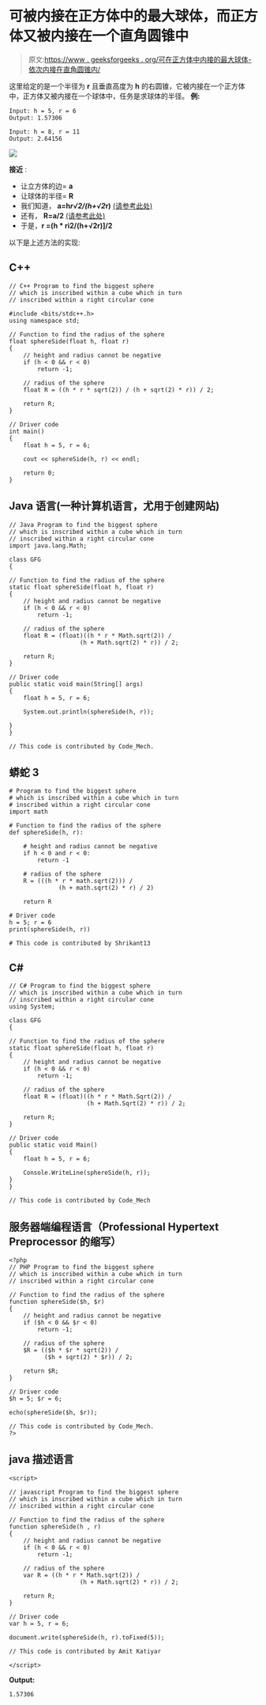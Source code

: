 # 可被内接在正方体中的最大球体，而正方体又被内接在一个直角圆锥中

> 原文:[https://www . geeksforgeeks . org/可在正方体中内接的最大球体-依次内接在直角圆锥内/](https://www.geeksforgeeks.org/largest-sphere-that-can-be-inscribed-within-a-cube-which-is-in-turn-inscribed-within-a-right-circular-cone/)

这里给定的是一个半径为 **r** 且垂直高度为 **h** 的右圆锥，它被内接在一个正方体中，正方体又被内接在一个球体中，任务是求球体的半径。
**例:**

```
Input: h = 5, r = 6 
Output: 1.57306

Input: h = 8, r = 11
Output: 2.64156
```

![](img/2ea1c5bf024deb983c180b92275bd878.png)

**接近** :

*   让立方体的边= **a**
*   让球体的半径= **R**
*   我们知道， **a=h*r√2/(h+√2*r)** [(请参考此处)](https://www.geeksforgeeks.org/largest-cube-that-can-be-inscribed-within-a-right-circular-cone/)
*   还有， **R=a/2** [(请参考此处)](https://www.geeksforgeeks.org/largest-sphere-that-can-be-inscribed-inside-a-cube/)
*   于是，**r =(h * rⅰ2/(h+√2r)]/2**

以下是上述方法的实现:

## C++

```
// C++ Program to find the biggest sphere
// which is inscribed within a cube which in turn
// inscribed within a right circular cone

#include <bits/stdc++.h>
using namespace std;

// Function to find the radius of the sphere
float sphereSide(float h, float r)
{
    // height and radius cannot be negative
    if (h < 0 && r < 0)
        return -1;

    // radius of the sphere
    float R = ((h * r * sqrt(2)) / (h + sqrt(2) * r)) / 2;

    return R;
}

// Driver code
int main()
{
    float h = 5, r = 6;

    cout << sphereSide(h, r) << endl;

    return 0;
}
```

## Java 语言(一种计算机语言，尤用于创建网站)

```
// Java Program to find the biggest sphere
// which is inscribed within a cube which in turn
// inscribed within a right circular cone
import java.lang.Math;

class GFG
{

// Function to find the radius of the sphere
static float sphereSide(float h, float r)
{
    // height and radius cannot be negative
    if (h < 0 && r < 0)
        return -1;

    // radius of the sphere
    float R = (float)((h * r * Math.sqrt(2)) /
                    (h + Math.sqrt(2) * r)) / 2;

    return R;
}

// Driver code
public static void main(String[] args)
{
    float h = 5, r = 6;

    System.out.println(sphereSide(h, r));

}
}

// This code is contributed by Code_Mech.
```

## 蟒蛇 3

```
# Program to find the biggest sphere
# which is inscribed within a cube which in turn
# inscribed within a right circular cone
import math

# Function to find the radius of the sphere
def sphereSide(h, r):

    # height and radius cannot be negative
    if h < 0 and r < 0:
        return -1

    # radius of the sphere
    R = (((h * r * math.sqrt(2))) /
              (h + math.sqrt(2) * r) / 2)

    return R

# Driver code
h = 5; r = 6
print(sphereSide(h, r))

# This code is contributed by Shrikant13
```

## C#

```
// C# Program to find the biggest sphere
// which is inscribed within a cube which in turn
// inscribed within a right circular cone
using System;

class GFG
{

// Function to find the radius of the sphere
static float sphereSide(float h, float r)
{
    // height and radius cannot be negative
    if (h < 0 && r < 0)
        return -1;

    // radius of the sphere
    float R = (float)((h * r * Math.Sqrt(2)) /
                      (h + Math.Sqrt(2) * r)) / 2;

    return R;
}

// Driver code
public static void Main()
{
    float h = 5, r = 6;

    Console.WriteLine(sphereSide(h, r));
}
}

// This code is contributed by Code_Mech
```

## 服务器端编程语言（Professional Hypertext Preprocessor 的缩写）

```
<?php
// PHP Program to find the biggest sphere
// which is inscribed within a cube which in turn
// inscribed within a right circular cone

// Function to find the radius of the sphere
function sphereSide($h, $r)
{
    // height and radius cannot be negative
    if ($h < 0 && $r < 0)
        return -1;

    // radius of the sphere
    $R = (($h * $r * sqrt(2)) /
          ($h + sqrt(2) * $r)) / 2;

    return $R;
}

// Driver code
$h = 5; $r = 6;

echo(sphereSide($h, $r));

// This code is contributed by Code_Mech.
?>
```

## java 描述语言

```
<script>

// javascript Program to find the biggest sphere
// which is inscribed within a cube which in turn
// inscribed within a right circular cone

// Function to find the radius of the sphere
function sphereSide(h , r)
{
    // height and radius cannot be negative
    if (h < 0 && r < 0)
        return -1;

    // radius of the sphere
    var R = ((h * r * Math.sqrt(2)) /
                    (h + Math.sqrt(2) * r)) / 2;

    return R;
}

// Driver code
var h = 5, r = 6;

document.write(sphereSide(h, r).toFixed(5));

// This code is contributed by Amit Katiyar

</script>
```

**Output:** 

```
1.57306
```